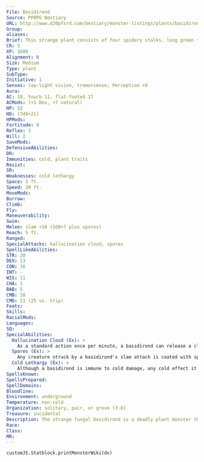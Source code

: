 ```yaml
---
File: Basidirond
Source: PFRPG Bestiary
URL: http://www.d20pfsrd.com/bestiary/monster-listings/plants/basidirond
Group: 
aliases: 
Brief: This strange plant consists of four spidery stalks, long green tendrils, and an inverted bell-shaped cap filled with spores.
CR: 5
XP: 1600
Alignment: N
Size: Medium
Type: plant
SubType: 
Initiative: 1
Senses: low-light vision, tremorsense; Perception +0
Aura: 
AC: 18, touch 11, flat-footed 17
ACMods: (+1 Dex, +7 natural)
HP: 52
HD: (7d8+21)
HPMods: 
Fortitude: 8
Reflex: 3
Will: 2
SaveMods: 
DefensiveAbilities: 
DR: 
Immunities: cold, plant traits
Resist: 
SR: 
Weaknesses: cold lethargy
Space: 5 ft.
Speed: 20 ft.
MoveMods: 
Burrow: 
Climb: 
Fly: 
Maneuverability: 
Swim: 
Melee: slam +10 (1d8+7 plus spores)
Reach: 5 ft.
Ranged: 
SpecialAttacks: hallucination cloud, spores
SpellLikeAbilities: 
STR: 20
DEX: 13
CON: 16
INT: -
WIS: 11
CHA: 1
BAB: 5
CMB: 10
CMD: 21 (25 vs. trip)
Feats: 
Skills: 
RacialMods: 
Languages: 
SQ: 
SpecialAbilities:
  Hallucination Cloud (Ex): >
    As a standard action once per minute, a basidirond can release a cloud of invisible spores in a 20-foot radius. All creatures within the area must succeed on a DC 16 Fortitude save or be affected by powerful hallucinations as long as they remain in the cloud plus 1d4 rounds after leaving the area. A new save must be made each round a creature remains within the affected area. A hallucination cloud persists for 5 rounds before dispersing-a strong wind causes it to disperse immediately. The save DC is Constitution-based. To determine what hallucination is suffered each round, roll 1d6 and consult the following table.  d6 Hallucination 1 You're sinking in quicksand! Fall prone and spend 1 round flailing your arms and legs as if trying to swim.  2 Attacked by a swarm of spiders! Spend a full round action to attack the floor near you with your weapon.  3 An item you hold has turned into a viper! Drop it and flee from the item at top speed for 1 round.  4 You're suffocating! Stand in place, hold your breath, and clutch at your throat for 1 round.  5 You've shrunk to 1/10th your normal size! Take no actions for 1 round and monsters won't see you.  6 You're melting! Grasp hold of yourself in an attempt to hold yourself together, and take no actions for 1 round.
  Spores (Ex): >
    Any creature struck by a basidirond's slam attack is coated with spores. The creature struck must make a DC 16 Fortitude save or these spores take root in his flesh, and particularly in his lungs. The save DC is Constititonbased.  Basidirond Spores: Disease-inhaled; save Fort DC 16; frequency 1/round for 6 rounds; effect 1d2 Con damage; cure 1 save.
  Cold Lethargy (Ex): >
    Although a basidirond is immune to cold damage, any cold effect it is exposed to slows it for 1d4 rounds. During this time, the basidirond cannot use its hallucination cloud or spores.
SpellsKnown: 
SpellsPrepared: 
SpellDomains: 
Bloodline: 
Environment: underground
Temperature: non-cold
Organization: solitary, pair, or grove (3-8)
Treasure: incidental
Description: The strange fungal basidirond is a deadly plant monster that feeds on mineral-rich moisture, be it runoff from cave walls or fresh blood. By ensuring a constant flow of nutritious moisture, canny cave dwellers can use basidironds as guardians for their lairs, although they must take care to avoid the plant's hunting routes lest they become its latest victims.
Race: 
Class: 
MR: 
---
```

```dataviewjs
customJS.Statblock.printMonsterWiki(dv)
```
